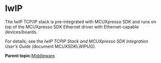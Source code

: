 # lwIP 

The lwIP TCP/IP stack is pre-integrated with MCUXpresso SDK and runs on top of the MCUXpresso SDK Ethernet driver with Ethernet-capable devices/boards.

For details, see the *lwIP TCPIP Stack and MCUXpresso SDK Integration User’s Guide* \(document MCUXSDKLWIPUG\).

**Parent topic:**[Middleware](../topics/middlewear.md)

